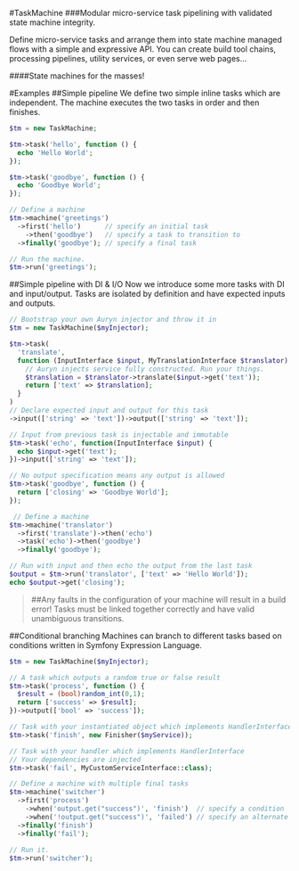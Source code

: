 #TaskMachine
###Modular micro-service task pipelining with validated state machine integrity.

Define micro-service tasks and arrange them into state machine managed flows with a simple and expressive API. You can create build tool chains, processing pipelines, utility services, or even serve web pages...

####State machines for the masses!

#Examples
##Simple pipeline
We define two simple inline tasks which are independent. The machine executes the two tasks in order and then finishes.
```php
$tm = new TaskMachine;

$tm->task('hello', function () {
  echo 'Hello World';
});

$tm->task('goodbye', function () {
  echo 'Goodbye World';
});

// Define a machine
$tm->machine('greetings')
  ->first('hello')      // specify an initial task
    ->then('goodbye')   // specify a task to transition to
  ->finally('goodbye'); // specify a final task

// Run the machine.
$tm->run('greetings');
```

##Simple pipeline with DI & I/O
Now we introduce some more tasks with DI and input/output. Tasks are isolated by definition and have expected inputs and outputs.
```php
// Bootstrap your own Auryn injector and throw it in
$tm = new TaskMachine($myInjector);

$tm->task(
  'translate',
  function (InputInterface $input, MyTranslationInterface $translator) {
    // Auryn injects service fully constructed. Run your things.
    $translation = $translator->translate($input->get('text'));
    return ['text' => $translation];
  }
)
// Declare expected input and output for this task
->input(['string' => 'text'])->output(['string' => 'text']);

// Input from previous task is injectable and immutable
$tm->task('echo', function(InputInterface $input) {
  echo $input->get('text');
})->input(['string' => 'text']);

// No output specification means any output is allowed
$tm->task('goodbye', function () {
  return ['closing' => 'Goodbye World'];
});

 // Define a machine
$tm->machine('translator')
  ->first('translate')->then('echo')
  ->task('echo')->then('goodbye')
  ->finally('goodbye');

// Run with input and then echo the output from the last task
$output = $tm->run('translator', ['text' => 'Hello World']);
echo $output->get('closing');
```

>##Any faults in the configuration of your machine will result in a build error! Tasks must be linked together correctly and have valid unambiguous transitions.

##Conditional branching
Machines can branch to different tasks based on conditions written in Symfony Expression Language.
```php
$tm = new TaskMachine($myInjector);

// A task which outputs a random true or false result
$tm->task('process', function () {
  $result = (bool)random_int(0,1);
  return ['success' => $result];
})->output(['bool' => 'success']);

// Task with your instantiated object which implements HandlerInterface
$tm->task('finish', new Finisher($myService));

// Task with your handler which implements HandlerInterface
// Your dependencies are injected
$tm->task('fail', MyCustomServiceInterface::class);

// Define a machine with multiple final tasks
$tm->machine('switcher')
  ->first('process')
    ->when('output.get("success")', 'finish')  // specify a condition
    ->when('!output.get("success")', 'failed') // specify an alternate condition
  ->finally('finish')
  ->finally('fail');
  
// Run it.
$tm->run('switcher');
```
